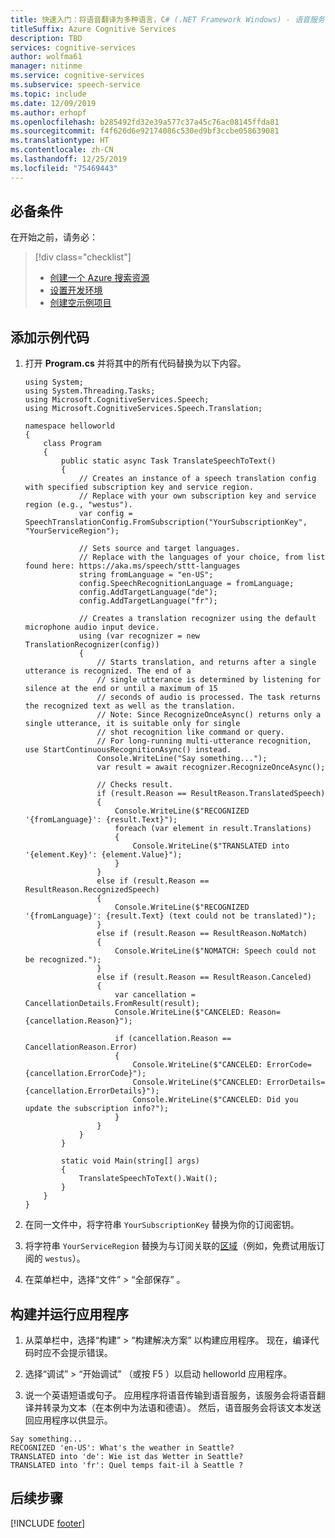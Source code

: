```yaml
---
title: 快速入门：将语音翻译为多种语言，C# (.NET Framework Windows) - 语音服务
titleSuffix: Azure Cognitive Services
description: TBD
services: cognitive-services
author: wolfma61
manager: nitinme
ms.service: cognitive-services
ms.subservice: speech-service
ms.topic: include
ms.date: 12/09/2019
ms.author: erhopf
ms.openlocfilehash: b285492fd32e39a577c37a45c76ac08145ffda81
ms.sourcegitcommit: f4f626d6e92174086c530ed9bf3ccbe058639081
ms.translationtype: HT
ms.contentlocale: zh-CN
ms.lasthandoff: 12/25/2019
ms.locfileid: "75469443"
---
```

## <a name="prerequisites"></a>必备条件

在开始之前，请务必：

> [!div class="checklist"]
> * [创建一个 Azure 搜索资源](../../../../get-started.md)
> * [设置开发环境](../../../../quickstarts/setup-platform.md?tabs=dotnet)
> * [创建空示例项目](../../../../quickstarts/create-project.md?tabs=dotnet)

## <a name="add-sample-code"></a>添加示例代码

1. 打开 **Program.cs** 并将其中的所有代码替换为以下内容。

   ```Csharp
   using System;
   using System.Threading.Tasks;
   using Microsoft.CognitiveServices.Speech;
   using Microsoft.CognitiveServices.Speech.Translation;

   namespace helloworld
   {
       class Program
       {
           public static async Task TranslateSpeechToText()
           {
               // Creates an instance of a speech translation config with specified subscription key and service region.
               // Replace with your own subscription key and service region (e.g., "westus").
               var config = SpeechTranslationConfig.FromSubscription("YourSubscriptionKey", "YourServiceRegion");

               // Sets source and target languages.
               // Replace with the languages of your choice, from list found here: https://aka.ms/speech/sttt-languages
               string fromLanguage = "en-US";
               config.SpeechRecognitionLanguage = fromLanguage;
               config.AddTargetLanguage("de");
               config.AddTargetLanguage("fr");

               // Creates a translation recognizer using the default microphone audio input device.
               using (var recognizer = new TranslationRecognizer(config))
               {
                   // Starts translation, and returns after a single utterance is recognized. The end of a
                   // single utterance is determined by listening for silence at the end or until a maximum of 15
                   // seconds of audio is processed. The task returns the recognized text as well as the translation.
                   // Note: Since RecognizeOnceAsync() returns only a single utterance, it is suitable only for single
                   // shot recognition like command or query.
                   // For long-running multi-utterance recognition, use StartContinuousRecognitionAsync() instead.
                   Console.WriteLine("Say something...");
                   var result = await recognizer.RecognizeOnceAsync();

                   // Checks result.
                   if (result.Reason == ResultReason.TranslatedSpeech)
                   {
                       Console.WriteLine($"RECOGNIZED '{fromLanguage}': {result.Text}");
                       foreach (var element in result.Translations)
                       {
                           Console.WriteLine($"TRANSLATED into '{element.Key}': {element.Value}");
                       }
                   }
                   else if (result.Reason == ResultReason.RecognizedSpeech)
                   {
                       Console.WriteLine($"RECOGNIZED '{fromLanguage}': {result.Text} (text could not be translated)");
                   }
                   else if (result.Reason == ResultReason.NoMatch)
                   {
                       Console.WriteLine($"NOMATCH: Speech could not be recognized.");
                   }
                   else if (result.Reason == ResultReason.Canceled)
                   {
                       var cancellation = CancellationDetails.FromResult(result);
                       Console.WriteLine($"CANCELED: Reason={cancellation.Reason}");

                       if (cancellation.Reason == CancellationReason.Error)
                       {
                           Console.WriteLine($"CANCELED: ErrorCode={cancellation.ErrorCode}");
                           Console.WriteLine($"CANCELED: ErrorDetails={cancellation.ErrorDetails}");
                           Console.WriteLine($"CANCELED: Did you update the subscription info?");
                       }
                   }
               }
           }

           static void Main(string[] args)
           {
               TranslateSpeechToText().Wait();
           }
       }
   }
   ```

1. 在同一文件中，将字符串 `YourSubscriptionKey` 替换为你的订阅密钥。

1. 将字符串 `YourServiceRegion` 替换为与订阅关联的[区域](~/articles/cognitive-services/Speech-Service/regions.md)（例如，免费试用版订阅的 `westus`）。

1. 在菜单栏中，选择“文件”   > “全部保存”  。

## <a name="build-and-run-the-application"></a>构建并运行应用程序

1. 从菜单栏中，选择“构建”   > “构建解决方案”  以构建应用程序。 现在，编译代码时应不会提示错误。

1. 选择“调试”   > “开始调试”  （或按 F5  ）以启动 helloworld  应用程序。

1. 说一个英语短语或句子。 应用程序将语音传输到语音服务，该服务会将语音翻译并转录为文本（在本例中为法语和德语）。 然后，语音服务会将该文本发送回应用程序以供显示。

````
Say something...
RECOGNIZED 'en-US': What's the weather in Seattle?
TRANSLATED into 'de': Wie ist das Wetter in Seattle?
TRANSLATED into 'fr': Quel temps fait-il à Seattle ?
````

## <a name="next-steps"></a>后续步骤

[!INCLUDE [footer](./footer.md)]
